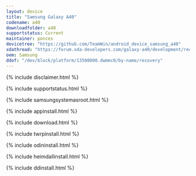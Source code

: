 ```yaml
---
layout: device
title: "Samsung Galaxy A40"
codename: a40
downloadfolder: a40
supportstatus: Current
maintainer: ponces
devicetree: "https://github.com/TeamWin/android_device_samsung_a40"
xdathread: "https://forum.xda-developers.com/galaxy-a40/development/recovery-twrp-galaxy-a40-t4025587"
oem: Samsung
ddof: "/dev/block/platform/13500000.dwmmc0/by-name/recovery"
---
```


{% include disclaimer.html %}

{% include supportstatus.html %}

{% include samsungsystemasroot.html %}

{% include appinstall.html %}

{% include download.html %}

{% include twrpinstall.html %}

{% include odininstall.html %}

{% include heimdallinstall.html %}

{% include ddinstall.html %}
